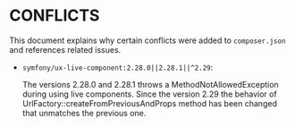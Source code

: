 # CONFLICTS

This document explains why certain conflicts were added to `composer.json` and references related issues.

- `symfony/ux-live-component:2.28.0||2.28.1||^2.29`:

  The versions 2.28.0 and 2.28.1 throws a MethodNotAllowedException during using live components.
  Since the version 2.29 the behavior of UrlFactory::createFromPreviousAndProps method has been changed that unmatches the previous one.
